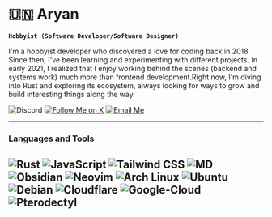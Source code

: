 # 🇺🇳 Aryan
**`Hobbyist (Software Developer/Software Designer)`**

I'm a hobbyist developer who discovered a love for coding back in 2018. Since then, I've been learning and experimenting with different projects. In early 2021, I realized that I enjoy working behind the scenes (backend and systems work) much more than frontend development.Right now, I'm diving into Rust and exploring its ecosystem, always looking for ways to grow and build interesting things along the way.

![Discord](https://img.shields.io/badge/Discord-CFXMTY-5865F2?style=for-the-badge&logo=discord&logoColor=white)
[![Follow Me on X](https://img.shields.io/badge/Follow%20Me-000000?style=for-the-badge&logo=x&logoColor=white)](https://x.com/exampleUser) [![Email Me](https://img.shields.io/badge/Get%20Connected-6D4AFF?style=for-the-badge&logo=protonmail&logoColor=white)](mailto:cfxmty@proton.me) 

---

### Languages and Tools
![Rust](https://img.shields.io/badge/Rust-000000.svg?style=for-the-badge&logo=Rust&logoColor=white)
![JavaScript](https://img.shields.io/badge/JavaScript-F7DF1E.svg?style=for-the-badge&logo=JavaScript&logoColor=black)
![Tailwind CSS](https://img.shields.io/badge/Tailwind_CSS-06B6D4.svg?style=for-the-badge&logo=tailwind-css&logoColor=white)
![MD](https://img.shields.io/badge/MDX-1B1F24.svg?style=for-the-badge&logo=MDX&logoColor=white)
![Obsidian](https://img.shields.io/badge/Obsidian-7C3AED.svg?style=for-the-badge&logo=Obsidian&logoColor=white) ![Neovim](https://img.shields.io/badge/Neovim-57A143.svg?style=for-the-badge&logo=Neovim&logoColor=white)
![Arch Linux](https://img.shields.io/badge/Arch_Linux-1793D1.svg?style=for-the-badge&logo=Arch-Linux&logoColor=white)
![Ubuntu](https://img.shields.io/badge/Ubuntu-E95420.svg?style=for-the-badge&logo=Ubuntu&logoColor=white) ![Debian](https://img.shields.io/badge/Debian-A81D33.svg?style=for-the-badge&logo=Debian&logoColor=white)
![Cloudflare](https://img.shields.io/badge/Cloudflare-F38020.svg?style=for-the-badge&logo=Cloudflare&logoColor=white) ![Google-Cloud](https://img.shields.io/badge/Google%20Cloud-4285F4.svg?style=for-the-badge&logo=Google-Cloud&logoColor=white) ![Pterodectyl](https://img.shields.io/badge/Pterodactyl-10539F.svg?style=for-the-badge&logo=Pterodactyl&logoColor=white)
---
